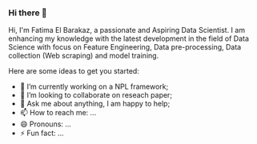 ### Hi there 👋


Hi, I'm Fatima El Barakaz, a passionate and Aspiring Data Scientist. I am enhancing my knowledge with the latest development in the field of Data Science with focus on Feature Engineering, Data pre-processing, Data collection (Web scraping) and model training.


Here are some ideas to get you started:

- 🔭 I’m currently working on a NPL framework; 
- 👯 I’m looking to collaborate on reseach paper;
- 💬 Ask me about anything, I am happy to help;
- 📫 How to reach me: ...
- 😄 Pronouns: ...
- ⚡ Fun fact: ...

